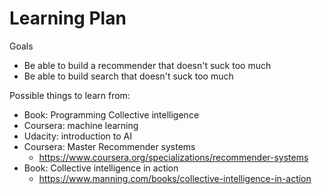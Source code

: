 # Learning Plan

Goals

* Be able to build a recommender that doesn't suck too much
* Be able to build search that doesn't suck too much

Possible things to learn from:

* Book: Programming Collective intelligence
* Coursera: machine learning
* Udacity: introduction to AI
* Coursera: Master Recommender systems
    * https://www.coursera.org/specializations/recommender-systems
* Book: Collective intelligence in action
    * https://www.manning.com/books/collective-intelligence-in-action
